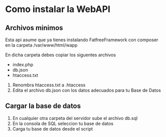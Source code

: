 # Como instalar la WebAPI

## Archivos minimos
Esta api asume que ya tienes instalando FatfreeFramework con composer
en la carpeta /var/www/html/wapp

En dicha carpeta debes copiar los siguentes archivos

- index.php
- db.json
- htaccess.txt

1. Renombra htaccess.txt a .htaccess
2. Edita el archivo db.json con los datos adecuados para tu Base de Datos

## Cargar la base de datos

1. En cualquier otra carpeta del servidor sube el archivo db.sql
2. En la consola de SQL  seleccion tu base de datos
3. Carga tu base de datos desde el script
